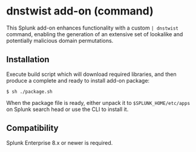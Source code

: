 dnstwist add-on (command)
=========================

This Splunk add-on enhances functionality with a custom `| dnstwist` command,
enabling the generation of an extensive set of lookalike and potentially
malicious domain permutations.


Installation
------------

Execute build script which will download required libraries, and then produce
a complete and ready to install add-on package:

```
$ sh ./package.sh
```

When the package file is ready, either unpack it to `$SPLUNK_HOME/etc/apps` on
Splunk search head or use the CLI to install it.


Compatibility
-------------

Splunk Enterprise 8.x or newer is required.
